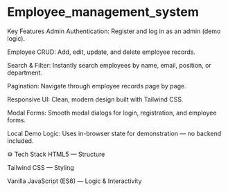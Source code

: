 # Employee_management_system
Key Features
Admin Authentication: Register and log in as an admin (demo logic).

Employee CRUD: Add, edit, update, and delete employee records.

Search & Filter: Instantly search employees by name, email, position, or department.

Pagination: Navigate through employee records page by page.

Responsive UI: Clean, modern design built with Tailwind CSS.

Modal Forms: Smooth modal dialogs for login, registration, and employee forms.

Local Demo Logic: Uses in-browser state for demonstration — no backend included.

⚙️ Tech Stack
HTML5 — Structure

Tailwind CSS — Styling

Vanilla JavaScript (ES6) — Logic & Interactivity
